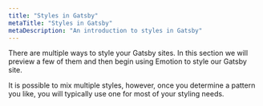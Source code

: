 ```yaml
---
title: "Styles in Gatsby"
metaTitle: "Styles in Gatsby"
metaDescription: "An introduction to styles in Gatsby"
---
```


There are multiple ways to style your Gatsby sites. In this section we will
preview a few of them and then begin using Emotion to style our Gatsby site.

It is possible to mix multiple styles, however, once you determine a pattern
you like, you will typically use one for most of your styling needs.
